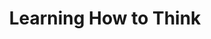 ---
layout: post
title: "Learning How to Think"
tags: [ml, math, musings]
excerpt: >
  Why math and just reading papers is important
---